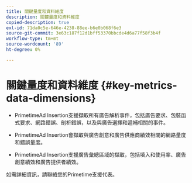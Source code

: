 ```yaml
---
title: 關鍵量度和資料維度
description: 關鍵量度和資料維度
copied-description: true
exl-id: 71da0c5e-646e-4238-88ee-b6e0b068f6e3
source-git-commit: 3e63c187f12d1bff53370bbcde4d6a77f58f3b4f
workflow-type: tm+mt
source-wordcount: '89'
ht-degree: 0%

---
```


# 關鍵量度和資料維度 {#key-metrics-data-dimensions}

* PrimetimeAd Insertion支援擷取所有廣告解析事件，包括廣告要求、包裝函式要求、網路錯誤、剖析錯誤，以及與廣告選擇和遞補相關的事件。

* PrimetimeAd Insertion會擷取與廣告創意和廣告供應商績效相關的網路量度和錯誤量度。

* PrimetimeAd Insertion支援廣告彙總區域的擷取，包括填入和使用率、廣告創意績效和廣告提供者績效。

如需詳細資訊，請聯絡您的Primetime支援代表。
